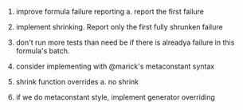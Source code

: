 
1. improve formula failure reporting
  a. report the first failure
  
2. implement shrinking.  Report only the first fully shrunken failure

3. don't run more tests than need be if there is alreadya failure in this formula's batch.

4. consider implementing with @marick's metaconstant syntax

5. shrink function overrides
  a. no shrink
  
6. if we do metaconstant style, implement generator overriding
